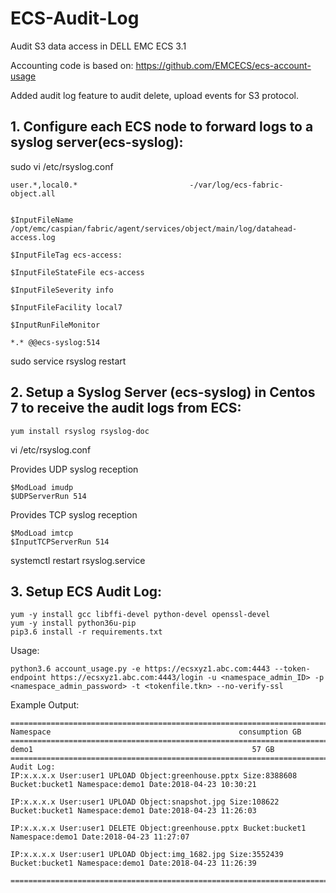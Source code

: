 # ECS-Audit-Log
Audit S3 data access in DELL EMC ECS 3.1

Accounting code is based on:
https://github.com/EMCECS/ecs-account-usage

Added audit log feature to audit delete, upload events for S3 protocol.

## 1. Configure each ECS node to forward logs to a syslog server(ecs-syslog):

sudo vi /etc/rsyslog.conf

	user.*,local0.*                         -/var/log/ecs-fabric-object.all


	$InputFileName /opt/emc/caspian/fabric/agent/services/object/main/log/datahead-access.log

	$InputFileTag ecs-access:

	$InputFileStateFile ecs-access

	$InputFileSeverity info

	$InputFileFacility local7

	$InputRunFileMonitor

	*.* @@ecs-syslog:514


sudo service rsyslog restart


## 2. Setup a Syslog Server (ecs-syslog) in Centos 7 to receive the audit logs from ECS:

	yum install rsyslog rsyslog-doc

vi /etc/rsyslog.conf


Provides UDP syslog reception

	$ModLoad imudp
	$UDPServerRun 514

 
Provides TCP syslog reception

	$ModLoad imtcp
	$InputTCPServerRun 514

systemctl restart rsyslog.service

## 3. Setup ECS Audit Log:

	yum -y install gcc libffi-devel python-devel openssl-devel
	yum -y install python36u-pip
	pip3.6 install -r requirements.txt

Usage:

	python3.6 account_usage.py -e https://ecsxyz1.abc.com:4443 --token-endpoint https://ecsxyz1.abc.com:4443/login -u <namespace_admin_ID> -p <namespace_admin_password> -t <tokenfile.tkn> --no-verify-ssl

Example Output:

	========================================================================
	Namespace                                          consumption GB
	========================================================================
	demo1                                                 57 GB
	========================================================================
	Audit Log:
	IP:x.x.x.x User:user1 UPLOAD Object:greenhouse.pptx Size:8388608 Bucket:bucket1 Namespace:demo1 Date:2018-04-23 10:30:21

	IP:x.x.x.x User:user1 UPLOAD Object:snapshot.jpg Size:108622 Bucket:bucket1 Namespace:demo1 Date:2018-04-23 11:26:03

	IP:x.x.x.x User:user1 DELETE Object:greenhouse.pptx Bucket:bucket1 Namespace:demo1 Date:2018-04-23 11:27:07

	IP:x.x.x.x User:user1 UPLOAD Object:img_1682.jpg Size:3552439 Bucket:bucket1 Namespace:demo1 Date:2018-04-23 11:26:39

	========================================================================

